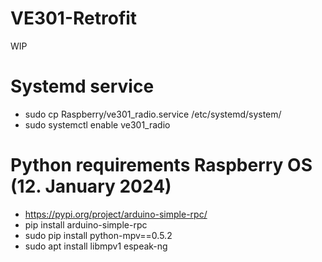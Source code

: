# VE301-Retrofit

WIP

# Systemd service
- sudo cp Raspberry/ve301_radio.service /etc/systemd/system/
- sudo systemctl enable ve301_radio


# Python requirements Raspberry OS (12. January 2024)
- https://pypi.org/project/arduino-simple-rpc/
- pip install arduino-simple-rpc
- sudo pip install python-mpv==0.5.2
- sudo apt install libmpv1 espeak-ng
